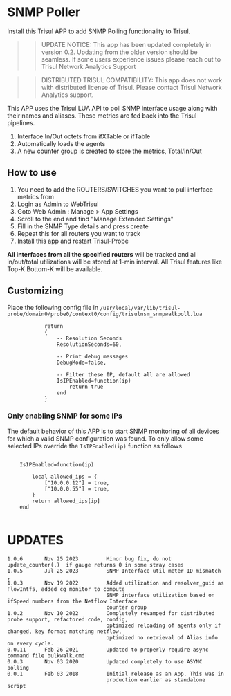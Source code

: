 # SNMP Poller

Install this Trisul APP to add SNMP Polling functionality to Trisul.

>> UPDATE NOTICE: This app has been updated completely in version 0.2. Updating from the older version
>> should be seamless. If some users experience issues please reach out to Trisul Network Analytics Support

>> DISTRIBUTED TRISUL COMPATIBILITY: This app does not work with distributed license of Trisul. 
>> Please contact Trisul Network Analytics support. 

This APP uses the Trisul LUA API to poll SNMP interface usage along with their names and aliases. These metrics are fed back into the Trisul pipelines.

1. Interface In/Out octets  from ifXTable or ifTable
2. Automatically loads the agents 
3. A new counter group is created to store the metrics, Total/In/Out 


## How to use 

1. You need to add the ROUTERS/SWITCHES you want to pull interface metrics from
2. Login as Admin to WebTrisul
3. Goto Web Admin : Manage > App Settings 
4. Scroll to the end and find "Manage Extended Settings"
5. Fill in the SNMP Type details and press create
6. Repeat this for all routers you want to track
7. Install this app and restart Trisul-Probe

**All interfaces from all the specified routers** will be tracked and all in/out/total utilizations will be stored at 1-min interval. All Trisul features like Top-K Bottom-K will be available. 


## Customizing

Place the following config file in `/usr/local/var/lib/trisul-probe/domain0/probe0/context0/config/trisulnsm_snmpwalkpoll.lua` 


```
			return 
			{
                -- Resolution Seconds 
                ResolutionSeconds=60,
    
                -- Print debug messages 
                DebugMode=false,

                -- Filter these IP, default all are allowed 
                IsIPEnabled=function(ip)
                    return true
                end 
            }
```

### Only enabling SNMP for some IPs

The default behavior of this APP is to start SNMP monitoring of all devices for which a valid SNMP configuration was found.
To only allow some selected IPs override the `IsIPEnabled(ip)` function as follows

```

	IsIPEnabled=function(ip)
		
		local allowed_ips = {
			["10.0.0.12"] = true,
			["10.0.0.55"] = true,
		}
		return allowed_ips[ip]
	end 


```




UPDATES
=======

````
1.0.6		Nov 25 2023	        Minor bug fix, do not update_counter(.)  if gauge returns 0 in some stray cases 
1.0.5		Jul 25 2023	        SNMP Interface util meter ID mismatch ,                                  
1.0.3		Nov 19 2022 		Added utilization and resolver_guid as FlowIntfs, added cg monitor to compute
                                SNMP interface utilization based on ifSpeed numbers from the Netflow Interface
								counter group
1.0.2		Nov 10 2022 		Completely revamped for distributed probe support, refactored code, config, 
                                optimized reloading of agents only if changed, key format matching netflow,
								optimized no retrieval of Alias info on every cycle.
0.0.11		Feb 26 2021			Updated to properly require async command file bulkwalk.cmd 
0.0.3		Nov 03 2020			Updated completely to use ASYNC polling 
0.0.1		Feb 03 2018			Initial release as an App. This was in 
                                production earlier as standalone script 
````


